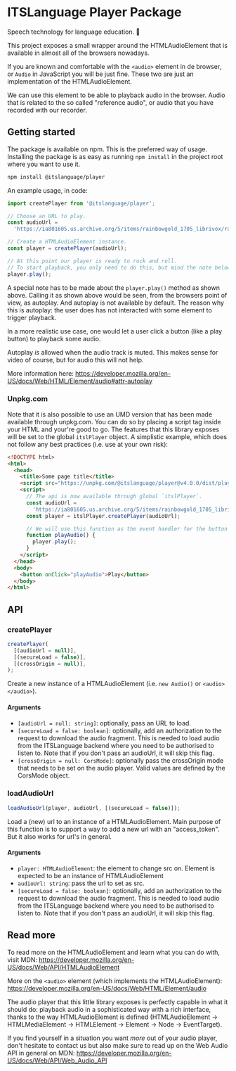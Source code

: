 # ITSLanguage Player Package

Speech technology for language education. 📣

This project exposes a small wrapper around the HTMLAudioElement that is available in almost all of
the browsers nowadays.

If you are known and comfortable with the `<audio>` element in de browser, or `Audio` in JavaScript
you will be just fine. These two are just an implementation of the HTMLAudioElement.

We can use this element to be able to playback audio in the browser. Audio that is related to the
so called "reference audio", or audio that you have recorded with our recorder.

## Getting started

The package is available on npm. This is the preferred way of usage. Installing the package is as
easy as running `npm install` in the project root where you want to use it.

```sh
npm install @itslanguage/player
```

An example usage, in code:

```js
import createPlayer from '@itslanguage/player';

// Choose an URL to play.
const audioUrl =
  'https://ia801605.us.archive.org/5/items/rainbowgold_1705_librivox/rainbowgold_10_various_128kb.mp3';

// Create a HTMLAudioElement instance.
const player = createPlayer(audioUrl);

// At this point our player is ready to rock and roll.
// To start playback, you only need to do this, but mind the note below!
player.play();
```

A special note has to be made about the `player.play()` method as shown above. Calling it as shown
above would be seen, from the browsers point of view, as autoplay. And autoplay is not available
by default. The reason why this is autoplay: the user does has not interacted with some element
to trigger playback.

In a more realistic use case, one would let a user click a button (like a play button) to playback
some audio.

Autoplay _is_ allowed when the audio track is muted. This makes sense for video of course, but for
audio this will not help.

More information here: https://developer.mozilla.org/en-US/docs/Web/HTML/Element/audio#attr-autoplay

### Unpkg.com

Note that it is also possible to use an UMD version that has been made available through unpkg.com.
You can do so by placing a script tag inside your HTML and your're good to go. The features that
this library exposes will be set to the global `itslPlayer` object. A simplistic example, which
does not follow any best practices (i.e. use at your own risk):

```html
<!DOCTYPE html>
<html>
  <head>
    <title>Some page title</title>
    <script src="https://unpkg.com/@itslanguage/player@v4.0.0/dist/player.min.js"></script>
    <script>
      // The api is now available through global `itslPlayer`.
      const audioUrl =
        'https://ia801605.us.archive.org/5/items/rainbowgold_1705_librivox/rainbowgold_10_various_128kb.mp3';
      const player = itslPlayer.createPlayer(audioUrl);

      // We will use this function as the event handler for the button on the page
      function playAudio() {
        player.play();
      }
    </script>
  </head>
  <body>
    <button onClick="playAudio">Play</button>
  </body>
</html>
```

## API

### createPlayer

```js
createPlayer(
  [(audioUrl = null)],
  [(secureLoad = false)],
  [(crossOrigin = null)],
);
```

Create a new instance of a HTMLAudioElement (i.e. `new Audio()` or `<audio></audio>`).

#### Arguments

- `[audioUrl = null: string]`: optionally, pass an URL to load.
- `[secureLoad = false: boolean]`: optionally, add an authorization to the request to download
  the audio fragment. This is needed to load audio from the ITSLanguage backend where you need to be
  authorised to listen to. Note that if you don't pass an audioUrl, it will skip this flag.
- `[crossOrigin = null: CorsMode]`: optionally pass the crossOrigin mode that needs to be set
  on the audio player. Valid values are defined by the CorsMode object.

### loadAudioUrl

```js
loadAudioUrl(player, audioUrl, [(secureLoad = false)]);
```

Load a (new) url to an instance of a HTMLAudioElement. Main purpose of this function is to support
a way to add a new url with an "access_token". But it also works for url's in general.

#### Arguments

- `player: HTMLAudioElement`: the element to change src on. Element is expected to be an
  instance of HTMLAudioElement
- `audioUrl: string`: pass the url to set as src.
- `[secureLoad = false: boolean]`: optionally, add an authorization to the request to download
  the audio fragment. This is needed to load audio from the ITSLanguage backend where you need to be
  authorised to listen to. Note that if you don't pass an audioUrl, it will skip this flag.

## Read more

To read more on the HTMLAudioElement and learn what you can do with, visit MDN:
https://developer.mozilla.org/en-US/docs/Web/API/HTMLAudioElement

More on the `<audio>` element (which implements the HTMLAudioElement):
https://developer.mozilla.org/en-US/docs/Web/HTML/Element/audio

The audio player that this little library exposes is perfectly capable in what it should do:
playback audio in a sophisticated way with a rich interface, thanks to the way HTMLAudioElement is
defined (HTMLAudioElement -> HTMLMediaElement -> HTMLElement -> Element -> Node -> EventTarget).

If you find yourself in a situation you want _more_ out of your audio player, don't hesitate to
contact us but also make sure to read up on the Web Audio API in general on MDN:
https://developer.mozilla.org/en-US/docs/Web/API/Web_Audio_API

[unpkg.com]: https://www.unpkg.com
